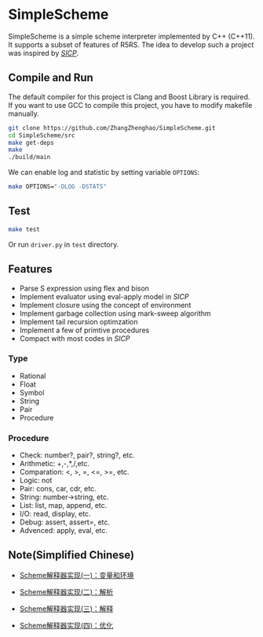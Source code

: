 # SimpleScheme

SimpleScheme is a simple scheme interpreter implemented by C++ (C++11). It supports a subset of features of R5RS. The idea to develop such a project was inspired by [*SICP*](http://sarabander.github.io/sicp/html/index.xhtml).

## Compile and Run

The default compiler for this project is Clang and Boost Library is required. If you want to use GCC to compile this project, you have to modify makefile manually.

```bash
git clone https://github.com/ZhangZhenghao/SimpleScheme.git
cd SimpleScheme/src
make get-deps
make
./build/main
```

We can enable log and statistic by setting variable `OPTIONS`:

```bash
make OPTIONS="-DLOG -DSTATS"
```

## Test

```bash
make test
```

Or run `driver.py`  in `test` directory.

## Features

- Parse S expression using flex and bison
- Implement evaluator using eval-apply model in *SICP*
- Implement closure using the concept of environment
- Implement garbage collection using mark-sweep algorithm
- Implement tail recursion optimzation
- Implement a few of primtive procedures
- Compact with most codes in *SICP*

### Type

- Rational
- Float
- Symbol
- String
- Pair
- Procedure

### Procedure

- Check: number?, pair?, string?, etc.
- Arithmetic: +,-,*,/,etc.
- Comparation: <, >, =, <=, >=, etc.
- Logic: not
- Pair: cons, car, cdr, etc.
- String: number->string, etc.
- List: list, map, append, etc.
- I/O: read, display, etc.
- Debug: assert, assert=, etc.
- Advenced: apply, eval, etc.

## Note(Simplified Chinese)

- [Scheme解释器实现(一)：变量和环境](http://sine-x.com/scheme-evaluator-1/)

- [Scheme解释器实现(二)：解析](http://sine-x.com/scheme-evaluator-2/)

- [Scheme解释器实现(三)：解释](http://sine-x.com/scheme-evaluator-3/)

- [Scheme解释器实现(四)：优化](http://sine-x.com/scheme-evaluator-4/)
